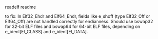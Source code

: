 readelf readme


to fix:
	In Elf32_Ehdr and Elf64_Ehdr, fields like e_shoff (type Elf32_Off or Elf64_Off) are not handled correctly for endianness.
	Should use bswap32 for 32-bit ELF files and bswap64 for 64-bit ELF files, depending on e_ident[EI_CLASS] and e_ident[EI_DATA].
